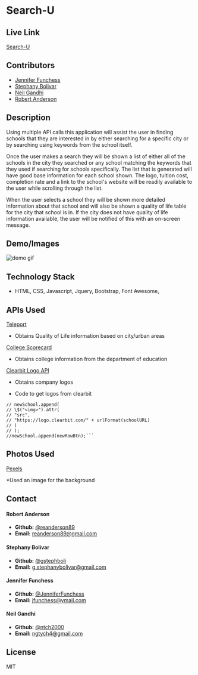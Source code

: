 # **Search-U**

## **Live Link**
[Search-U](https://gstephboli.github.io/searchu-project1/)

## **Contributors**
* [Jennifer Funchess](https://github.com/JenniferFunchess)
* [Stephany Bolivar](https://github.com/gstephboli)
* [Neil Gandhi](https://github.com/ntch2000)
* [Robert Anderson](https://github.com/reanderson89)

## **Description**
Using multiple API calls this application will assist the user in finding schools that they are interested in by either searching for a specific city or by searching using keywords from the school itself. 

Once the user makes a search they will be shown a list of either all of the schools in the city they searched or any school matching the keywords that they used if searching for schools specifically. The list that is generated will have good base information for each school shown. The logo, tuition cost, completion rate and a link to the school's website will be readily available to the user while scrolling through the list. 

When the user selects a school they will be shown more detailed information about that school and will also be shown a quality of life table for the city that school is in. If the city does not have quality of life information available, the user will be notified of this with an on-screen message. 

## **Demo/Images**
![demo gif](assets/gifs/search-u-gif.gif)

## **Technology Stack**
* HTML, CSS, Javascript, Jquery, Bootstrap, Font Awesome,

## **APIs Used**
[Teleport](https://developers.teleport.org/)

* Obtains Quality of Life information based on city/urban areas

[College Scorecard](https://collegescorecard.ed.gov/data/documentation/)

* Obtains college information from the department of education

[Clearbit Logo API](https://clearbit.com/docs?shell#logo-api)

* Obtains company logos

* Code to get logos from clearbit

````// clearbit api to add university logos
// newSchool.append(
// \$("<img>").attr(
// "src",
// "https://logo.clearbit.com/" + urlFormat(schoolURL)
// )
// );
//newSchool.append(newRowBtn);```
````
## **Photos Used**
[Pexels](https://www.pexels.com/)

*Used an image for the background 

## **Contact**

####  **Robert Anderson** 
*  **Github:** [@reanderson89](https://github.com/reanderson89)
*  **Email:** [reanderson89@gmail.com](reanderson89@gmail.com)

####  **Stephany Bolivar** 
*  **Github:** [@gstephboli](https://github.com/gstephboli)
*  **Email:** [g.stephanybolivar@gmail.com](g.stephanybolivar@gmail.com)

####  **Jennifer Funchess** 
*  **Github:** [@JenniferFunchess](https://github.com/JenniferFunchess)
*  **Email:** [jfunchess@ymail.com](jfunchess@ymail.com)

####  **Neil Gandhi** 
*  **Github:** [@ntch2000](https://github.com/ntch2000)
*  **Email:** [ngtych4@gmail.com](ngtych4@gmail.com)

## **License**
MIT